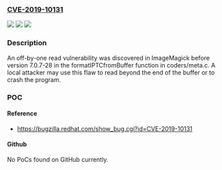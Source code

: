 ### [CVE-2019-10131](https://cve.mitre.org/cgi-bin/cvename.cgi?name=CVE-2019-10131)
![](https://img.shields.io/static/v1?label=Product&message=ImageMagick&color=blue)
![](https://img.shields.io/static/v1?label=Version&message=n%2Fa&color=blue)
![](https://img.shields.io/static/v1?label=Vulnerability&message=CWE-193&color=brighgreen)

### Description

An off-by-one read vulnerability was discovered in ImageMagick before version 7.0.7-28 in the formatIPTCfromBuffer function in coders/meta.c. A local attacker may use this flaw to read beyond the end of the buffer or to crash the program.

### POC

#### Reference
- https://bugzilla.redhat.com/show_bug.cgi?id=CVE-2019-10131

#### Github
No PoCs found on GitHub currently.

